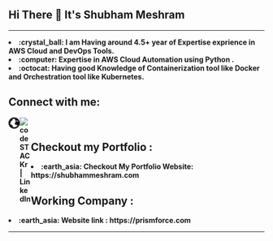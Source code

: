 <!-- @format -->

## Hi There :wave: It's Shubham Meshram 
<hr>
<b>
<li> :crystal_ball: I am Having around 4.5+ year of Expertise exprience in AWS Cloud and DevOps Tools.<br>
<li> :computer: Expertise in AWS Cloud Automation using Python . <br>
<li> :octocat: Having good Knowledge of Containerization tool like Docker and Orchestration tool like Kubernetes.
 
 ## Connect with me:
[<img align="left" alt="codeSTACKr.com" width="22px" src="https://raw.githubusercontent.com/iconic/open-iconic/master/svg/globe.svg" />][website]
[<img align="left" alt="codeSTACKr | LinkedIn" width="22px" src="https://cdn.jsdelivr.net/npm/simple-icons@v3/icons/linkedin.svg" />][linkedin]

</br>

## Checkout my Portfolio :
<li> :earth_asia: Checkout My Portfolio Website: https://shubhammeshram.com

## Working Company : 
<li> :earth_asia: Website link : https://prismforce.com
<b>
<hr>



</details>

[website]: https://shubhammeshram.com
[linkedin]: https://www.linkedin.com/in/iamshubhammeshram/
